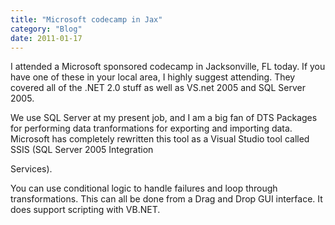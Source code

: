 ```yaml
---
title: "Microsoft codecamp in Jax"
category: "Blog"
date: 2011-01-17
---
```



I attended a Microsoft sponsored codecamp in Jacksonville, FL today. If you have one of these in your local area, I highly suggest attending. They covered all of the .NET 2.0 stuff as well as VS.net 2005 and SQL Server 2005.

We use SQL Server at my present job, and I am a big fan of DTS Packages for performing data tranformations for exporting and importing data. Microsoft has completely rewritten this tool as a Visual Studio tool called SSIS (SQL Server 2005 Integration

Services). 

You can use conditional logic to handle failures and loop through transformations. This can all be done from a Drag and Drop GUI interface. It does support scripting with VB.NET.
